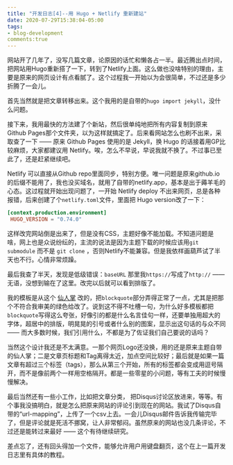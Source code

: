 ```yaml
---
title: "开发日志[4]--用 Hugo + Netlify 重新建站"
date: 2020-07-29T15:38:04-05:00
tags:
- blog-development
comments:true
---
```


网站开了几年了，没写几篇文章，论原因的话忙和懒各占一半。最近腾出点时间，把网站用Hugo重新搭了一下，转到了Netlify上面。这么做也没啥特别的理由，主要是原来的网页设计有点看腻了。这个过程我一开始以为会很简单，不过还是多少折腾了一会儿。

首先当然就是把文章转移出来。这个我用的是自带的`hugo import jekyll`，没什么问题。

接下来，我用最快的方法建了个新站，然后很单纯地把所有内容复制到原来Github Pages那个文件夹，以为这样就搞定了。后来看网站怎么也刷不出来，采取查了一下 —— 原来 Github Pages 使用的是 Jekyll，换 Hugo 的话接着用GP比较麻烦，大家都建议用 Netlify。唉，怎么不早说，早说我就不换了。不过事已至此了，还是赶紧继续吧。

Netlify 可以直接从Github repo里面同步，特别方便。唯一问题是原来github.io的后缀不能用了，我也没买域名，就用了自带的netlify.app，基本是出于薅羊毛的心态。这过程就开始出现问题了，一开始 Netlify deploy 不出来网页，总是各种报错，后来创建了个`netlify.toml`文件，里面把 Hugo version改了一下：

```toml
[context.production.environment]
 HUGO_VERSION = "0.74.0"
```

这样改完网站倒是出来了，但是没有CSS，主题好像不能加载。不知道问题是啥，网上也是众说纷纭的，主流的说法是因为主题下载的时候应该用`git submodule` 而不是 `git clone` ，否则Netlify不能兼容。但是我依样画葫芦试了半天也不行。心情非常烦躁。

最后我查了半天，发现是低级错误：`baseURL` 那里我`https://`写成了`http://` —— 无语，没想到输在了这里。改完以后就可以看到排版了。

我的模板是从这个 [仙人掌](https://github.com/monkeyWzr/hugo-theme-cactus) 改的，把`blockquote`部分弄得正常了一点，尤其是把那个不符合我审美的绿色给改了。说到这不得不吐槽一句，为什么好多模板都把`blockquote`写得这么夸张，好像引的都是什么名言佳句一样，还要单独用超大的字体，超居中的排版，明晃晃的引号或者什么别的图案，显示出这句话的与众不同 —— 而大多数时候，我们引用什么，不都是为了佐证我们自己要说的话吗？

当然这个设计我还是不太满意。一那个网页Logo还没换，用的还是原来主题自带的仙人掌；二是文章页标题和Tag离得太近，加点空间比较好；最后就是如果一篇文章有超过三个标签（tags），那么从第三个开始，所有的标签都会变成用逗号隔开，而不是像前两个一样用空格隔开。都是一些零星的小问题，等有工夫的时候慢慢解决。

最后当然还有一些小工作，比如把文章分类， 把Disqus讨论区放进来，等等。有个事我没搞明白，就是怎么把原来网站的评论引到现在的网站。我试了Disqus自带的“url-mapping”，上传了一个csv上去。一会儿Disqus邮件告诉我传输完毕了，但是评论就是死活不挪窝，让人非常郁闷。虽然原来的网站也没几条评论，不过还是能转过来最好 —— 这个有待继续研究。

差点忘了，还有回头得加一个文件，能够允许用户用键盘翻页，这个在上一篇开发日志里有具体的教程。

